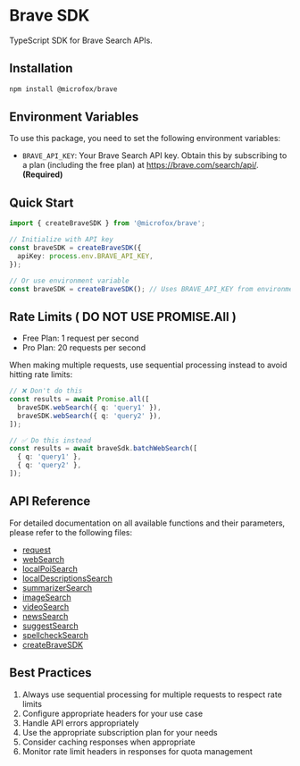# Brave SDK

TypeScript SDK for Brave Search APIs.

## Installation

```bash
npm install @microfox/brave
```

## Environment Variables

To use this package, you need to set the following environment variables:

- `BRAVE_API_KEY`: Your Brave Search API key. Obtain this by subscribing to a plan (including the free plan) at https://brave.com/search/api/. **(Required)**

## Quick Start

```typescript
import { createBraveSDK } from '@microfox/brave';

// Initialize with API key
const braveSDK = createBraveSDK({
  apiKey: process.env.BRAVE_API_KEY,
});

// Or use environment variable
const braveSDK = createBraveSDK(); // Uses BRAVE_API_KEY from environment
```

## Rate Limits ( DO NOT USE PROMISE.All )

- Free Plan: 1 request per second
- Pro Plan: 20 requests per second

When making multiple requests, use sequential processing instead to avoid hitting rate limits:

```typescript
// ❌ Don't do this
const results = await Promise.all([
  braveSDK.webSearch({ q: 'query1' }),
  braveSDK.webSearch({ q: 'query2' }),
]);

// ✅ Do this instead
const results = await braveSdk.batchWebSearch([
  { q: 'query1' },
  { q: 'query2' },
]);
```

## API Reference

For detailed documentation on all available functions and their parameters, please refer to the following files:

- [request](./docs/request.md)
- [webSearch](./docs/webSearch.md)
- [localPoiSearch](./docs/localPoiSearch.md)
- [localDescriptionsSearch](./docs/localDescriptionsSearch.md)
- [summarizerSearch](./docs/summarizerSearch.md)
- [imageSearch](./docs/imageSearch.md)
- [videoSearch](./docs/videoSearch.md)
- [newsSearch](./docs/newsSearch.md)
- [suggestSearch](./docs/suggestSearch.md)
- [spellcheckSearch](./docs/spellcheckSearch.md)
- [createBraveSDK](./docs/createBraveSDK.md)

## Best Practices

1. Always use sequential processing for multiple requests to respect rate limits
2. Configure appropriate headers for your use case
3. Handle API errors appropriately
4. Use the appropriate subscription plan for your needs
5. Consider caching responses when appropriate
6. Monitor rate limit headers in responses for quota management
